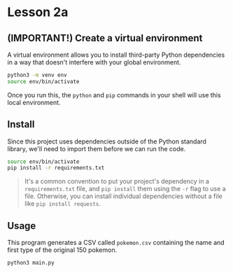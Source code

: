 # Lesson 2a

## (IMPORTANT!) Create a virtual environment

A virtual environment allows you to install third-party Python dependencies in a way that doesn't interfere with your global environment.

```sh
python3 -m venv env
source env/bin/activate
```

Once you run this, the `python` and `pip` commands in your shell will use this local environment.

## Install

Since this project uses dependencies outside of the Python standard library, we'll need to import them before we can run the code.

```sh
source env/bin/activate
pip install -r requirements.txt
```

> It's a common convention to put your project's dependency in a `requirements.txt` file, and `pip install` them using the `-r` flag to use a file. Otherwise, you can install individual dependencies without a file like `pip install requests`.

## Usage

This program generates a CSV called `pokemon.csv` containing the name and first type of the original 150 pokemon.

```sh
python3 main.py
```

